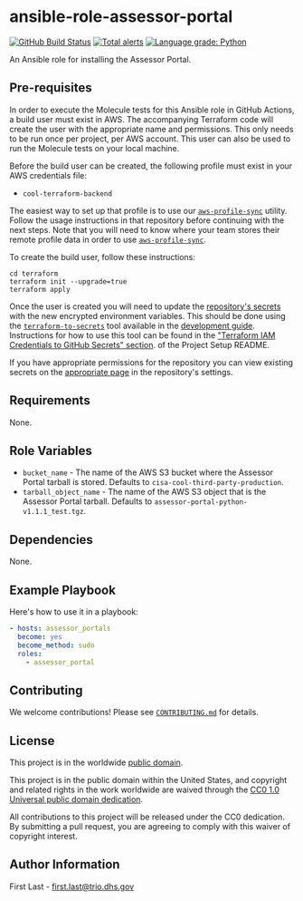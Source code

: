 # ansible-role-assessor-portal #

[![GitHub Build Status](https://github.com/cisagov/ansible-role-assessor-portal/workflows/build/badge.svg)](https://github.com/cisagov/ansible-role-assessor-portal/actions)
[![Total alerts](https://img.shields.io/lgtm/alerts/g/cisagov/ansible-role-assessor-portal.svg?logo=lgtm&logoWidth=18)](https://lgtm.com/projects/g/cisagov/ansible-role-assessor-portal/alerts/)
[![Language grade: Python](https://img.shields.io/lgtm/grade/python/g/cisagov/ansible-role-assessor-portal.svg?logo=lgtm&logoWidth=18)](https://lgtm.com/projects/g/cisagov/ansible-role-assessor-portal/context:python)

An Ansible role for installing the Assessor Portal.

## Pre-requisites ##

In order to execute the Molecule tests for this Ansible role in GitHub
Actions, a build user must exist in AWS. The accompanying Terraform
code will create the user with the appropriate name and
permissions. This only needs to be run once per project, per AWS
account. This user can also be used to run the Molecule tests on your
local machine.

Before the build user can be created, the following profile must exist in
your AWS credentials file:

* `cool-terraform-backend`

The easiest way to set up that profile is to use our
[`aws-profile-sync`](https://github.com/cisagov/aws-profile-sync)
utility. Follow the usage instructions in that repository before
continuing with the next steps. Note that you will need to know where
your team stores their remote profile data in order to use
[`aws-profile-sync`](https://github.com/cisagov/aws-profile-sync).

To create the build user, follow these instructions:

```console
cd terraform
terraform init --upgrade=true
terraform apply
```

Once the user is created you will need to update the [repository's
secrets](https://help.github.com/en/actions/configuring-and-managing-workflows/creating-and-storing-encrypted-secrets)
with the new encrypted environment variables. This should be done
using the
[`terraform-to-secrets`](https://github.com/cisagov/development-guide/tree/develop/project_setup#terraform-iam-credentials-to-github-secrets-)
tool available in the [development
guide](https://github.com/cisagov/development-guide). Instructions for
how to use this tool can be found in the ["Terraform IAM Credentials
to GitHub Secrets"
section](https://github.com/cisagov/development-guide/tree/develop/project_setup#terraform-iam-credentials-to-github-secrets-).
of the Project Setup README.

If you have appropriate permissions for the repository you can view
existing secrets on the [appropriate
page](https://github.com/cisagov/ansible-role-assessor-portal/settings/secrets)
in the repository's settings.

## Requirements ##

None.

## Role Variables ##

* `bucket_name` - The name of the AWS S3 bucket where the Assessor Portal
  tarball is stored.  Defaults to `cisa-cool-third-party-production`.
* `tarball_object_name` - The name of the AWS S3 object that is the Assessor
  Portal tarball.  Defaults to `assessor-portal-python-v1.1.1_test.tgz`.

## Dependencies ##

None.

## Example Playbook ##

Here's how to use it in a playbook:

```yaml
- hosts: assessor_portals
  become: yes
  become_method: sudo
  roles:
    - assessor_portal
```

## Contributing ##

We welcome contributions!  Please see [`CONTRIBUTING.md`](CONTRIBUTING.md) for
details.

## License ##

This project is in the worldwide [public domain](LICENSE).

This project is in the public domain within the United States, and
copyright and related rights in the work worldwide are waived through
the [CC0 1.0 Universal public domain
dedication](https://creativecommons.org/publicdomain/zero/1.0/).

All contributions to this project will be released under the CC0
dedication. By submitting a pull request, you are agreeing to comply
with this waiver of copyright interest.

## Author Information ##

First Last - <first.last@trio.dhs.gov>
